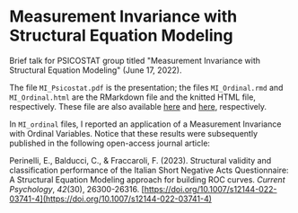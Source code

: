 # Measurement Invariance with Structural Equation Modeling
 
Brief talk for PSICOSTAT group titled "Measurement Invariance with Structural Equation Modeling" (June 17, 2022).

The file `MI_Psicostat.pdf` is the presentation; the files `MI_Ordinal.rmd` and `MI_Ordinal.html` are the RMarkdown file and the knitted HTML file, respectively.
These file are also available [here](https://psicostat.dpss.psy.unipd.it/files/2022-06-17_perinelli.pdf) and [here](https://psicostat.dpss.psy.unipd.it/files/2022-06-17_perinelli.html), respectively.

In `MI_ordinal` files, I reported an application of a Measurement Invariance with Ordinal Variables. Notice that these results were subsequently published in the following open-access journal article:

Perinelli, E., Balducci, C., & Fraccaroli, F. (2023). Structural validity and classification performance of the Italian Short Negative Acts Questionnaire: A Structural Equation Modeling approach for building ROC curves. *Current Psychology*, *42*(30), 26300-26316. [https://doi.org/10.1007/s12144-022-03741-4](https://doi.org/10.1007/s12144-022-03741-4)
